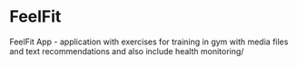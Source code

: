 # FeelFit
FeelFit App - application with exercises for training in gym with media files and text recommendations and also include health monitoring/ 

